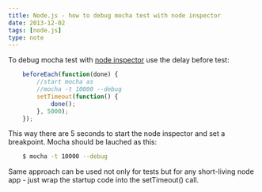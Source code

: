 ```yaml
---
title: Node.js - how to debug mocha test with node inspector
date: 2013-12-02
tags: [node.js]
type: note
---
```


To debug mocha test with [node inspector](https://github.com/node-inspector/node-inspector) use the delay before test:

<!-- more -->
```js
    beforeEach(function(done) {
        //start mocha as
        //mocha -t 10000 --debug
        setTimeout(function() {
            done();
        }, 5000);
    });
```

This way there are 5 seconds to start the node inspector and set a breakpoint.
Mocha should be lauched as this:

```bash
    $ mocha -t 10000 --debug
```

Same approach can be used not only for tests but for any short-living node app -
just wrap the startup code into the setTimeout() call.
